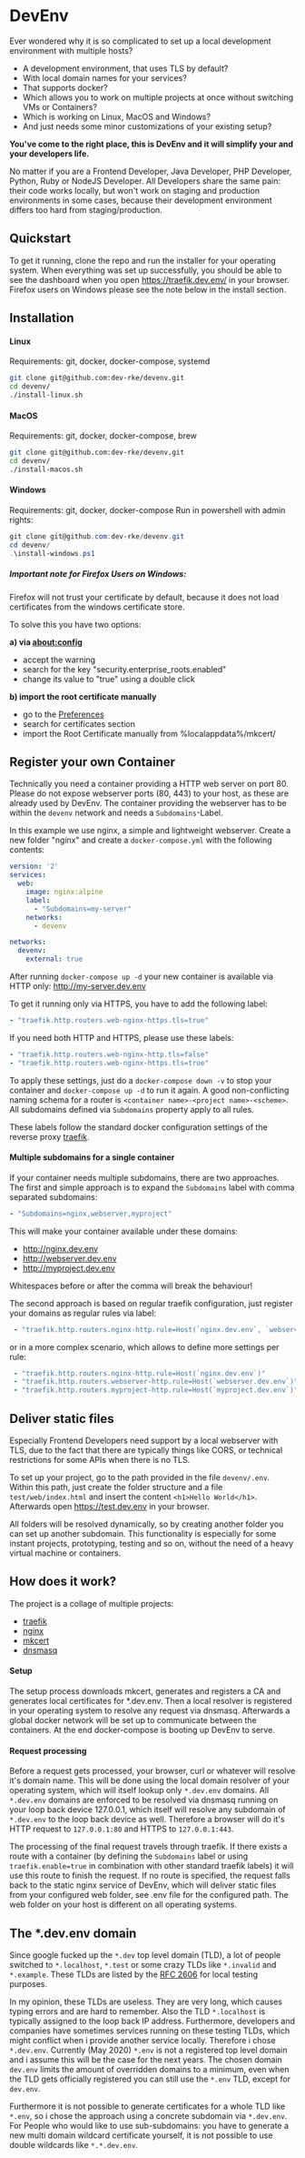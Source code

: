 # DevEnv

Ever wondered why it is so complicated to set up a local development environment with multiple hosts?

* A development environment, that uses TLS by default?
* With local domain names for your services?
* That supports docker?
* Which allows you to work on multiple projects at once without switching VMs or Containers?
* Which is working on Linux, MacOS and Windows?
* And just needs some minor customizations of your existing setup?

**You've come to the right place, this is DevEnv and it will simplify your and your developers life.**

No matter if you are a Frontend Developer, Java Developer, PHP Developer, Python, Ruby or NodeJS Developer. 
All Developers share the same pain: their code works locally, but won't work on staging and production environments 
in some cases, because their development environment differs too hard from staging/production. 


## Quickstart

To get it running, clone the repo and run the installer for your operating system.
When everything was set up successfully, you should be able to see the dashboard when
you open https://traefik.dev.env/ in your browser.
Firefox users on Windows please see the note below in the install section.


## Installation

#### Linux

Requirements: git, docker, docker-compose, systemd
```bash
git clone git@github.com:dev-rke/devenv.git
cd devenv/
./install-linux.sh
```

#### MacOS

Requirements: git, docker, docker-compose, brew
```bash
git clone git@github.com:dev-rke/devenv.git
cd devenv/
./install-macos.sh
```

#### Windows

Requirements: git, docker, docker-compose
Run in powershell with admin rights:
```powershell
git clone git@github.com:dev-rke/devenv.git
cd devenv/
.\install-windows.ps1
```

##### Important note for Firefox Users on Windows:
Firefox will not trust your certificate by default, because it does not load certificates from the windows certificate store.

To solve this you have two options:

**a) via [about:config](about:config)**
* accept the warning
* search for the key "security.enterprise_roots.enabled"
* change its value to "true" using a double click

**b) import the root certificate manually**
* go to the [Preferences](about:preferences)
* search for certificates section
* import the Root Certificate manually from %localappdata%/mkcert/


## Register your own Container

Technically you need a container providing a HTTP web server on port 80.
Please do not expose webserver ports (80, 443) to your host, as these are already used by DevEnv.
The container providing the webserver has to be within the ```devenv``` network and needs a ```Subdomains```-Label.

In this example we use nginx, a simple and lightweight webserver.
Create a new folder "nginx" and create a ```docker-compose.yml``` with the following contents:
```yaml
version: '2'
services:
  web:
    image: nginx:alpine
    label:
      - "Subdomains=my-server"
    networks:
      - devenv

networks:
  devenv:
    external: true
```

After running ```docker-compose up -d``` your new container is available via HTTP only: http://my-server.dev.env

To get it running only via HTTPS, you have to add the following label:
```yaml
- "traefik.http.routers.web-nginx-https.tls=true"
``` 

If you need both HTTP and HTTPS, please use these labels:
```yaml
- "traefik.http.routers.web-nginx-http.tls=false"
- "traefik.http.routers.web-nginx-https.tls=true"
``` 
To apply these settings, just do a ```docker-compose down -v``` to stop your container 
and ```docker-compose up -d``` to run it again.
A good non-conflicting naming schema for a router is ```<container name>-<project name>-<scheme>```.
All subdomains defined via ```Subdomains``` property apply to all rules. 

These labels follow the standard docker configuration settings of the 
reverse proxy [traefik](https://containo.us/traefik/).

#### Multiple subdomains for a single container

If your container needs multiple subdomains, there are two approaches.
The first and simple approach is to expand the ```Subdomains``` label with comma separated subdomains:
```yaml
- "Subdomains=nginx,webserver,myproject"
```
This will make your container available under these domains:
* http://nginx.dev.env
* http://webserver.dev.env
* http://myproject.dev.env

Whitespaces before or after the comma will break the behaviour!

The second approach is based on regular traefik configuration, just register your domains as regular rules via label:
```yaml
 - "traefik.http.routers.nginx-http.rule=Host(`nginx.dev.env`, `webserver.dev.env`, `myproject.dev.env`)"
```
or in a more complex scenario, which allows to define more settings per rule:
```yaml
 - "traefik.http.routers.nginx-http.rule=Host(`nginx.dev.env`)"
 - "traefik.http.routers.webserver-http.rule=Host(`webserver.dev.env`)"
 - "traefik.http.routers.myproject-http.rule=Host(`myproject.dev.env`)"
```

## Deliver static files

Especially Frontend Developers need support by a local webserver with TLS, 
due to the fact that there are typically things like CORS, 
or technical restrictions for some APIs when there is no TLS.

To set up your project, go to the path provided in the file ```devenv/.env```.
Within this path, just create the folder structure and a file ```test/web/index.html```
and insert the content ```<h1>Hello World</h1>```. Afterwards open https://test.dev.env in your browser.

All folders will be resolved dynamically, so by creating another folder you can set up another subdomain. 
This functionality is especially for some instant projects, prototyping, testing and so on, 
without the need of a heavy virtual machine or containers.


## How does it work?

The project is a collage of multiple projects:
* [traefik](https://containo.us/traefik/)
* [nginx](https://www.nginx.com/)
* [mkcert](https://github.com/FiloSottile/mkcert)
* [dnsmasq](http://www.thekelleys.org.uk/dnsmasq/doc.html)

#### Setup
The setup process downloads mkcert, generates and registers a CA and generates local certificates for *.dev.env. 
Then a local resolver is registered in your operating system to resolve any request via dnsmasq. 
Afterwards a global docker network will be set up to communicate between the containers. 
At the end docker-compose is booting up DevEnv to serve.

#### Request processing
Before a request gets processed, your browser, curl or whatever will resolve it's domain name.
This will be done using the local domain resolver of your operating system, which will itself lookup 
only ```*.dev.env``` domains. All ```*.dev.env``` domains are enforced to be resolved via dnsmasq running 
on your loop back device 127.0.0.1, which itself will resolve any subdomain of ```*.dev.env``` to the loop back
device as well. Therefore a browser will do it's HTTP request to ```127.0.0.1:80``` and HTTPS to ```127.0.0.1:443```.

The processing of the final request travels through traefik. If there exists a route with a container (by defining the
```Subdomains``` label or using ```traefik.enable=true``` in combination with other standard traefik labels) 
it will use this route to finish the request.
If no route is specified, the request falls back to the static nginx service of DevEnv, 
which will deliver static files from your configured web folder, see .env file for the configured path. 
The web folder on your host is different on all operating systems.

## The *.dev.env domain

Since google fucked up the ```*.dev``` top level domain (TLD), a lot of people switched to ```*.localhost```, 
```*.test``` or some crazy TLDs like ```*.invalid``` and ```*.example```. 
These TLDs are listed by the [RFC 2606](https://tools.ietf.org/html/rfc2606#page-2) for local testing purposes. 

In my opinion, these TLDs are useless. They are very long, which causes typing errors and are hard to remember.
Also the TLD ```*.localhost``` is typically assigned to the loop back IP address.
Furthermore, developers and companies have sometimes services running on these testing TLDs, 
which might conflict when i provide another service locally.
Therefore i chose ```*.dev.env```.
Currently (May 2020) ```*.env``` is not a registered top level domain and i assume this will be the case for the next years.
The chosen domain ```dev.env``` limits the amount of overridden domains to a minimum,
even when the TLD gets officially registered you can still use the ```*.env``` TLD, except for ```dev.env```.

Furthermore it is not possible to generate certificates for a whole TLD like ```*.env```, 
so i chose the approach using a concrete subdomain via ```*.dev.env```.
For People who would like to use sub-subdomains: you have to generate a new multi domain wildcard certificate yourself, 
it is not possible to use double wildcards like ```*.*.dev.env```.